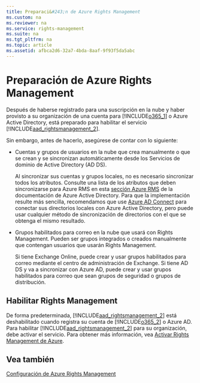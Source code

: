 ```yaml
---
title: Preparaci&#243;n de Azure Rights Management
ms.custom: na
ms.reviewer: na
ms.service: rights-management
ms.suite: na
ms.tgt_pltfrm: na
ms.topic: article
ms.assetid: afbca2d6-32a7-4bda-8aaf-9f93f5da5abc
---
```

# Preparaci&#243;n de Azure Rights Management
Después de haberse registrado para una suscripción en la nube y haber provisto a su organización de una cuenta para [!INCLUDE[o365_1](../Token/o365_1_md.md)] o Azure Active Directory, está preparado para habilitar el servicio [!INCLUDE[aad_rightsmanagement_2](../Token/aad_rightsmanagement_2_md.md)].

Sin embargo, antes de hacerlo, asegúrese de contar con lo siguiente:

-   Cuentas y grupos de usuarios en la nube que crea manualmente o que se crean y se sincronizan automáticamente desde los Servicios de dominio de Active Directory (AD DS).

    Al sincronizar sus cuentas y grupos locales, no es necesario sincronizar todos los atributos. Consulte una lista de los atributos que deben sincronizarse para Azure RMS en esta [sección Azure RMS](https://azure.microsoft.com/documentation/articles/active-directory-aadconnectsync-attributes-synchronized/) de la documentación de Azure Active Directory. Para que la implementación resulte más sencilla, recomendamos que use [Azure AD Connect](http://azure.microsoft.com/documentation/articles/active-directory-aadconnect/) para conectar sus directorios locales con Azure Active Directory, pero puede usar cualquier método de sincronización de directorios con el que se obtenga el mismo resultado.

-   Grupos habilitados para correo en la nube que usará con Rights Management. Pueden ser grupos integrados o creados manualmente que contengan usuarios que usarán Rights Management.

    Si tiene Exchange Online, puede crear y usar grupos habilitados para correo mediante el centro de administración de Exchange. Si tiene AD DS y va a sincronizar con Azure AD, puede crear y usar grupos habilitados para correo que sean grupos de seguridad o grupos de distribución.

## Habilitar Rights Management
De forma predeterminada, [!INCLUDE[aad_rightsmanagement_2](../Token/aad_rightsmanagement_2_md.md)] está deshabilitado cuando registra su cuenta de [!INCLUDE[o365_2](../Token/o365_2_md.md)] o Azure AD. Para habilitar [!INCLUDE[aad_rightsmanagement_2](../Token/aad_rightsmanagement_2_md.md)] para su organización, debe activar el servicio. Para obtener más información, vea [Activar Rights Management de Azure](../Topic/Activating-Azure-Rights-Management.md).

## Vea también
[Configuración de Azure Rights Management](../Topic/Configuring-Azure-Rights-Management.md)

